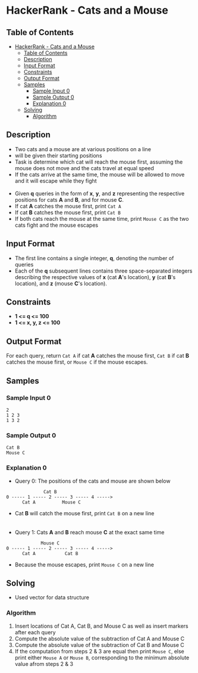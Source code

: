 # HackerRank - Cats and a Mouse

## Table of Contents
<!-- TOC -->

- [HackerRank - Cats and a Mouse](#hackerrank---cats-and-a-mouse)
    - [Table of Contents](#table-of-contents)
    - [Description](#description)
    - [Input Format](#input-format)
    - [Constraints](#constraints)
    - [Output Format](#output-format)
    - [Samples](#samples)
        - [Sample Input 0](#sample-input-0)
        - [Sample Output 0](#sample-output-0)
        - [Explanation 0](#explanation-0)
    - [Solving](#solving)
        - [Algorithm](#algorithm)

<!-- /TOC -->

## Description
* Two cats and a mouse are at various positions on a line
* will be given their starting positions
* Task is determine which cat will reach the mouse first, assuming the mouse does not move and the cats travel at equal speed
* If the cats arrive at the same time, the mouse will be allowed to move and it will escape while they fight<br/><br/>
* Given **q** queries in the form of **x**, **y**, and **z** representing the respective positions for cats **A** and **B**, and for mouse **C**.
* If cat **A** catches the mouse first, print `Cat A`
* If cat **B** catches the mouse first, print `Cat B`
* If both cats reach the mouse at the same time, print `Mouse C` as the two cats fight and the mouse escapes

## Input Format
* The first line contains a single integer, **q**, denoting the number of queries
* Each of the **q** subsequent lines contains three space-separated integers describing the respective values of **x** (cat **A**'s location), **y** (cat **B**'s location), and **z** (mouse **C**'s location).

## Constraints
* **1 <= q <= 100**
* **1 <= x, y, z <= 100**

## Output Format
For each query, return `Cat A` if cat **A** catches the mouse first, `Cat B` if cat **B** catches the mouse first, or `Mouse C` if the mouse escapes.

## Samples

### Sample Input 0
```
2
1 2 3
1 3 2
```

### Sample Output 0
```
Cat B
Mouse C
```

### Explanation 0
* Query 0: The positions of the cats and mouse are shown below
```
              Cat B
0 ----- 1 ----- 2 ----- 3 ----- 4 ----->
      Cat A          Mouse C
```
* Cat **B** will catch the mouse first, print `Cat B` on a new line<br/><br/><br>
* Query 1: Cats **A** and **B** reach mouse **C** at the exact same time
```
             Mouse C
0 ----- 1 ----- 2 ----- 3 ----- 4 ----->
      Cat A           Cat B
```
* Because the mouse escapes, print `Mouse C` on a new line

## Solving
* Used vector for data structure

### Algorithm
1. Insert locations of Cat A, Cat B, and Mouse C as well as insert markers after each query
2. Compute the absolute value of the subtraction of Cat A and Mouse C
3. Compute the absolute value of the subtraction of Cat B and Mouse C
4. If the computation from steps 2 & 3 are equal then print `Mouse C`, else print either `Mouse A` or `Mouse B`, corresponding to the minimum absolute value afrom steps 2 & 3